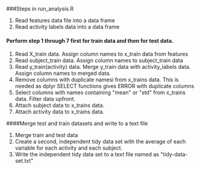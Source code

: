 ###Steps in run_analysis.R
1. Read features data file into a data frame
2. Read activity labels data into a data frame

#### Perform step 1 through 7 first for train data and then for test data.
1. Read X_train data. Assign column names to x_train data from features
2. Read subject_train data. Assign column names to subject_train data
3. Read y_train(activity) data. Merge y_train data with activity_labels data. Assign column names to merged data.
4. Remove columns with duplicate namesi from x_trains data. This is needed as dplyr SELECT functions gives ERROR with duplicate columns
5. Select columns with names containing "mean" or "std" from x_trains data. Filter data upfront.
6. Attach subject data to x_trains data.
7. Attach activity data to x_trains data.

####Merge test and train datasets and write to a text file
1. Merge train and test data
2. Create a second, independent tidy data set with the average of each variable for each activity and each subject.
3. Write the independent tidy data set to a text file named as "tidy-data-set.txt"
